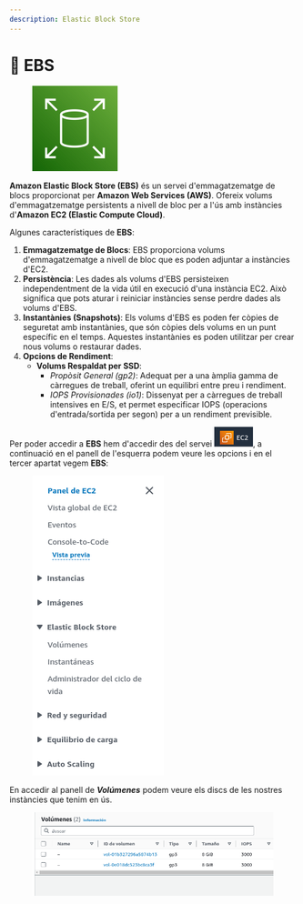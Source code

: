 ```yaml
---
description: Elastic Block Store
---
```


# 📀 EBS

<figure><img src="../.gitbook/assets/image (8) (1).png" alt="" width="150"><figcaption></figcaption></figure>

**Amazon Elastic Block Store (EBS)** és un servei d'emmagatzematge de blocs proporcionat per **Amazon Web Services (AWS)**. Ofereix volums d'emmagatzematge persistents a nivell de bloc per a l'ús amb instàncies d'**Amazon EC2 (Elastic Compute Cloud)**.

Algunes característiques de **EBS**: &#x20;

1. **Emmagatzematge de Blocs**: EBS proporciona volums d'emmagatzematge a nivell de bloc que es poden adjuntar a instàncies d'EC2.
2. **Persistència**: Les dades als volums d'EBS persisteixen independentment de la vida útil en execució d'una instància EC2. Això significa que pots aturar i reiniciar instàncies sense perdre dades als volums d'EBS.
3. **Instantànies (Snapshots)**: Els volums d'EBS es poden fer còpies de seguretat amb instantànies, que són còpies dels volums en un punt específic en el temps. Aquestes instantànies es poden utilitzar per crear nous volums o restaurar dades.
4. **Opcions de Rendiment**:
   * **Volums Respaldat per SSD**:
     * _Propòsit General (gp2)_: Adequat per a una àmplia gamma de càrregues de treball, oferint un equilibri entre preu i rendiment.
     * _IOPS Provisionades (io1)_: Dissenyat per a càrregues de treball intensives en E/S, et permet especificar IOPS (operacions d'entrada/sortida per segon) per a un rendiment previsible.

Per poder accedir a **EBS** hem d'accedir des del servei ![](<../.gitbook/assets/image (1) (1) (1) (1) (1).png>), a continuació en el panell de l'esquerra podem veure les opcions i en el tercer apartat vegem **EBS**:

<figure><img src="../.gitbook/assets/image (3) (1) (1) (1) (1).png" alt=""><figcaption></figcaption></figure>

En accedir al panell de _**Volúmenes**_ podem veure els discs de les nostres instàncies que tenim en ús.&#x20;

<figure><img src="../.gitbook/assets/image (4) (1) (1) (1) (1).png" alt=""><figcaption></figcaption></figure>



